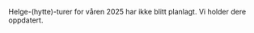 <!--
| Uke |   Datoer   |              Tur              | Ansvarlig |
| :-: | :--------: | :---------------------------: | --------- |
|  4  | 26-28. Jan |           Introtur            | Schæfen   |
|  7  | 16-18. Feb |          Bursdagstur          | Styret    |
| 10  | 08-10. Mar |              Tur              | Schæfen   |
| 14  | 05-07. Apr |          D&D hyttetur         | Schæfen   |
| 15  | 12-14. Apr | DBFF (Duddelibu Filmfestival) | Schæfen   |
| 17  | 26-28. Apr | Nasjonalt studentspeidertreff | NSF/KM    |
-->

Helge-(hytte)-turer for våren 2025 har ikke blitt planlagt.
Vi holder dere oppdatert.